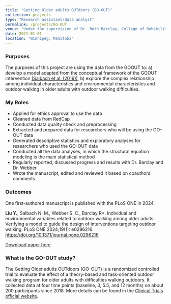 ```yaml
---
title: "Getting Older adults OUTdoors (GO-OUT)"
collection: projects
type: "Research assistant/data analyst"
permalink: /projects/GO-OUT
venue: "Under the supervision of Dr. Ruth Barclay, College of Rehabilitaion Sciences, University of Manitoba"
date: 2021-01-01
location: "Winnipeg, Manitoba"
---
```


### Purposes ###
The purposes of this project are using the data from the GOOUT to: a) develop a model adapted from the conceptual framework of the GOOUT intervention [(Salbach et al. (2019))](https://bmjopen.bmj.com/content/9/4/e029393), b) explore the complex relationship among individual characteristics and environmental characteristics and outdoor walking in older adults with outdoor walking difficulties.

### My Roles ###
* Applied for ethics approval to use the data
* Cleaned data from RedCap
* Conducted data quality check and preprocessing
* Extracted and prepared data for researchers who will be using the GO-OUT data
* Generated descriptive statistics and exploratory analyses for researchers who used the GO-OUT data
* Conducted all the data analyses, in which the structural equation modeling is the main statistical method
* Regularly reported, discussed progress and results with Dr. Barclay and Dr. Webber
* Wrote the manuscript, edited and reviewed it based on coauthors' comments

### Outcomes ###
One first-authored manuscript is published with the PLoS ONE in 2024.

**Liu Y.**, Salbach N. M., Webber S. C., Barclay R\*. Individual and environmental variables related to outdoor walking among older adults: Verifying a model to guide the design of interventions targeting outdoor walking. PLoS ONE 2024;19(1): e0296216. https://doi.org/10.1371/journal.pone.0296216

[Download paper here](https://journals.plos.org/plosone/article?id=10.1371/journal.pone.0296216)

### What is the GO-OUT study? ###
The Getting Older adults OUTdoors (GO-OUT) is a randomized controlled trial to evaluate the effect of a theory-based and task-oriented outdoor walking program for older adults with difficulties walking outdoors. It collected data at four time points (baseline, 3, 5.5, and 12 months) on about 200 participants since 2018. More details can be found in the [Clinical Trials official website](https://clinicaltrials.gov/ct2/show/NCT03292510).